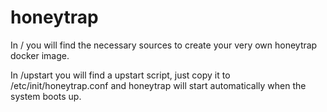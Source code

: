 honeytrap
=========
In / you will find the necessary sources to create your very own honeytrap docker image.

In /upstart you will find a upstart script, just copy it to /etc/init/honeytrap.conf and honeytrap will start automatically when the system boots up.
